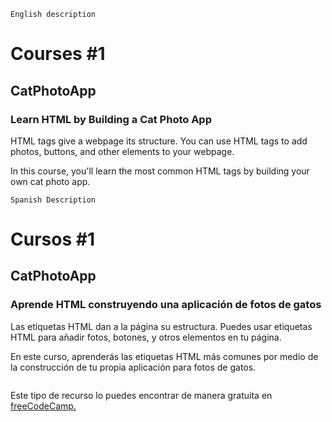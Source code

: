 ```
English description
```
# Courses #1

## CatPhotoApp

### Learn HTML by Building a Cat Photo App

HTML tags give a webpage its structure. You can use HTML tags to add photos, buttons, and other elements to your webpage.

In this course, you'll learn the most common HTML tags by building your own cat photo app.


```
Spanish Description
```
# Cursos #1
## CatPhotoApp
### Aprende HTML construyendo una aplicación de fotos de gatos
Las etiquetas HTML  dan a la página su estructura. Puedes usar etiquetas HTML para añadir fotos, botones, y otros elementos en tu página.

En este curso, aprenderás las etiquetas HTML más comunes por medio de la construcción de tu propia aplicación para fotos de gatos.

```
```
Este tipo de recurso lo puedes encontrar de manera gratuita en [freeCodeCamp.](https://www.freecodecamp.org/)
```